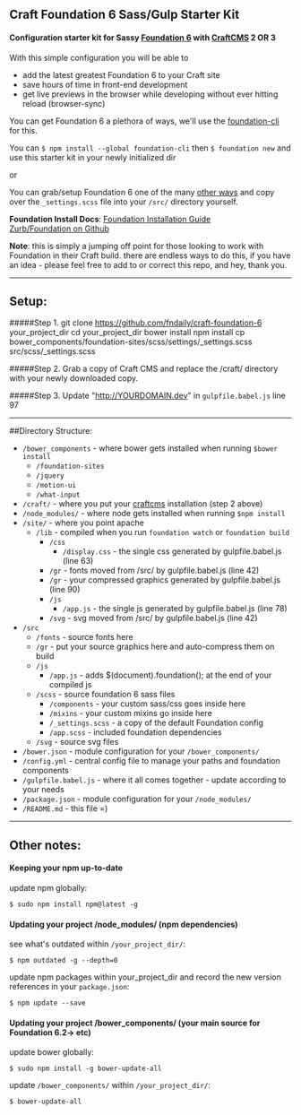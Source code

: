 ## Craft Foundation 6 Sass/Gulp Starter Kit
#### Configuration starter kit for Sassy  [Foundation 6](http://foundation.zurb.com/sites/docs/) with [CraftCMS](http://craftcms.com/) 2 OR 3  

With this simple configuration you will be able to
- add the latest greatest Foundation 6 to your Craft site
- save hours of time in front-end development
- get live previews in the browser while developing without ever hitting reload (browser-sync)

You can get Foundation 6 a plethora of ways, we'll use the [foundation-cli](http://foundation.zurb.com/sites/docs/installation.html) for this.

You can `$ npm install --global foundation-cli` then `$ foundation new` and use this starter kit in your newly initialized dir

or  

You can grab/setup Foundation 6 one of the many [other ways](http://foundation.zurb.com/sites/docs/installation.html#manual-setup) and copy over the `_settings.scss` file into your `/src/` directory yourself.

**Foundation Install Docs**:
[Foundation Installation Guide](http://foundation.zurb.com/sites/docs/installation.html)  
[Zurb/Foundation on Github](https://github.com/zurb/foundation-sites)  

**Note**: this is simply a jumping off point for those looking to work with Foundation in their Craft build. there are endless ways to do this, if you have an idea - please feel free to add to or correct this repo, and hey, thank you.

********************

## Setup:  

#####Step 1.
    git clone https://github.com/fndaily/craft-foundation-6 your_project_dir
    cd your_project_dir
    bower install
    npm install
    cp bower_components/foundation-sites/scss/settings/_settings.scss src/scss/_settings.scss

#####Step 2.
    Grab a copy of Craft CMS and replace the /craft/ directory with your newly downloaded copy.

#####Step 3.
    Update "http://YOURDOMAIN.dev" in `gulpfile.babel.js` line 97

********************

##Directory Structure:

- `/bower_components` - where bower gets installed when running `$bower install`
    - `/foundation-sites`
    - `/jquery`
    - `/motion-ui`
    - `/what-input`
- `/craft/` - where you put your [craftcms](http://craftcms.com/) installation (step 2 above)   
- `/node_modules/` - where node gets installed when running `$npm install`
- `/site/` - where you point apache
    - `/lib` - compiled when you run `foundation watch` or `foundation build`
        - `/css`
            - `/display.css` - the single css generated by gulpfile.babel.js (line 63)
        - `/gr` - fonts moved from /src/ by gulpfile.babel.js (line 42)            
        - `/gr` - your compressed graphics generated by gulpfile.babel.js (line 90)
        - `/js`
            - `/app.js` - the single js generated by gulpfile.babel.js (line 78)            
        - `/svg` - svg moved from /src/ by gulpfile.babel.js (line 42)                 
- `/src`
    - `/fonts` - source fonts here
    - `/gr` - put your source graphics here and auto-compress them on build
    - `/js`
        - `/app.js` - adds $(document).foundation(); at the end of your compiled js
    - `/scss` - source foundation 6 sass files
        - `/components` - your custom sass/css goes inside here
        - `/mixins` - your custom mixins go inside here
        - `/_settings.scss` - a copy of the default Foundation config
        - `/app.scss` - included foundation dependencies
    - `/svg` - source svg files
- `/bower.json` - module configuration for your `/bower_components/`
- `/config.yml` - central config file to manage your paths and foundation components
- `/gulpfile.babel.js` - where it all comes together - update according to your needs
- `/package.json` - module configuration for your `/node_modules/`
- `/README.md` - this file =)

********************

## Other notes:

#### Keeping your npm up-to-date

update npm globally:

    $ sudo npm install npm@latest -g

#### Updating your project /node_modules/ (npm dependencies)

see what's outdated within `/your_project_dir/`:

    $ npm outdated -g --depth=0

update npm packages within your_project_dir and record the new version references in your `package.json`:

    $ npm update --save

#### Updating your project /bower_components/ (your main source for Foundation 6.2-> etc)

update bower globally:

    $ sudo npm install -g bower-update-all

update `/bower_components/` within `/your_project_dir/`:

    $ bower-update-all

